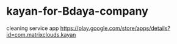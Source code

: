 # kayan-for-Bdaya-company
cleaning service app 
https://play.google.com/store/apps/details?id=com.matrixclouds.kayan

